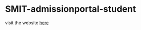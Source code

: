 # SMIT-admissionportal-student

visit the website [here](https://smit-admissionportal-student.vercel.app/)